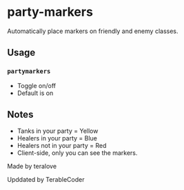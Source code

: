 # party-markers
Automatically place markers on friendly and enemy classes.

## Usage
### `partymarkers`
- Toggle on/off
- Default is on

## Notes
- Tanks in your party = Yellow
- Healers in your party = Blue
- Healers not in your party = Red
- Client-side, only you can see the markers.

Made by teralove

Upddated by TerableCoder